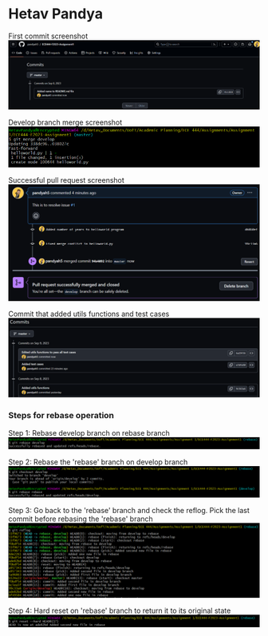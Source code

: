 # Hetav Pandya

First commit screenshot
![First commit](https://github.com/pandyah5/ECE444-F2023-Assignment1/blob/master/first_commit.png?raw=true)

Develop branch merge screenshot
![Merged develop branch](https://github.com/pandyah5/ECE444-F2023-Assignment1/blob/master/develop_merge.png?raw=true)

Successful pull request screenshot
![Pull request](https://github.com/pandyah5/ECE444-F2023-Assignment1/blob/master/pull_request.png?raw=true)

Commit that added utils functions and test cases
![Commit for utils functions](https://github.com/pandyah5/ECE444-F2023-Assignment1/blob/master/utils_test.png?raw=true)

### Steps for rebase operation

Step 1: Rebase develop branch on rebase branch
![Step 1](https://github.com/pandyah5/ECE444-F2023-Assignment1/blob/master/rebase_step1.png?raw=true)

Step 2: Rebase the 'rebase' branch on develop branch
![Step 2](https://github.com/pandyah5/ECE444-F2023-Assignment1/blob/master/rebase_step2.png?raw=true)

Step 3: Go back to the 'rebase' branch and check the reflog. Pick the last commit before rebasing the 'rebase' branch
![Step 3](https://github.com/pandyah5/ECE444-F2023-Assignment1/blob/master/rebase_step3.png?raw=true)

Step 4: Hard reset on 'rebase' branch to return it to its original state
![Step 4](https://github.com/pandyah5/ECE444-F2023-Assignment1/blob/master/rebase_step4.png?raw=true)

